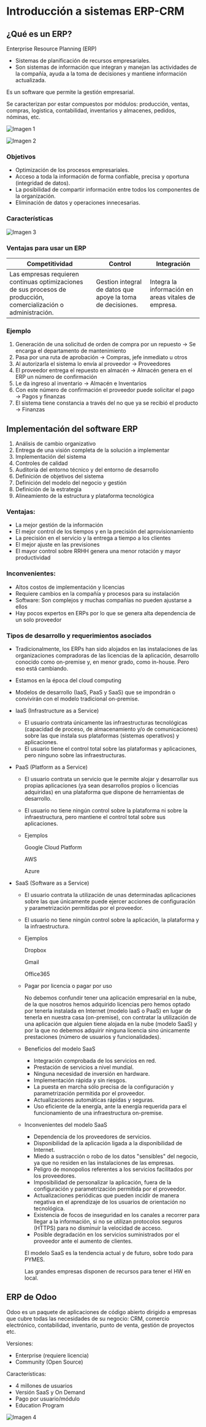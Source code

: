# Introducción a sistemas ERP-CRM

## ¿Qué es un ERP?

Enterprise Resource Planning (ERP)

- Sistemas de planificación de recursos empresariales.
- Son sistemas de información que integran y manejan las actividades de la compañía, ayuda a la toma de decisiones y mantiene información actualizada.

Es un software que permite la gestión empresarial.

Se caracterizan por estar compuestos por módulos: producción, ventas, compras, logística, contabilidad, inventarios y almacenes, pedidos, nóminas, etc.

![Imagen 1](./img/imagen1.png)

![Imagen 2](./img/imagen2.png)

### Objetivos

- Optimización de los procesos empresariales.
- Acceso a toda la información de forma confiable, precisa y oportuna (integridad de datos).
- La posibilidad de compartir información entre todos los componentes de la organización.
- Eliminación de datos y operaciones innecesarias.

### Características

![Imagen 3](./img/imagen3.png)

### Ventajas para usar un ERP

| Competitividad | Control | Integración |
| --- | --- | --- |
| Las empresas requieren continuas optimizaciones de sus procesos de producción, comercialización o administración. | Gestion integral de datos que apoye la toma de decisiones. | Integra la información en areas vitales de empresa. |

### Ejemplo

1. Generación de una solicitud de orden de compra por un repuesto → Se encarga el departamento de mantenimiento
2. Pasa por una ruta de aprobación → Compras, jefe inmediato u otros
3. Al autorizarla el sistema lo envía al proveedor → Proveedores
4. El proveedor entrega el repuesto en almacén  → Almacén genera en el ERP un número de confirmación
5. Le da ingreso al inventario → Almacén e Inventarios
6. Con este número de confirmación el proveedor puede solicitar el pago → Pagos y finanzas
7. El sistema tiene constancia a través del no que ya se recibió el  producto → Finanzas

## Implementación del software ERP

1. Análisis de cambio organizativo
2. Entrega de una visión completa de la solución a implementar
3. Implementación del sistema
4. Controles de calidad
5. Auditoría del entorno técnico y del entorno de desarrollo
6. Definición de objetivos del sistema
7. Definición del modelo del negocio y gestión
8. Definición de la estrategia
9. Alineamiento de la estructura y plataforma tecnológica

### Ventajas:

- La mejor gestión de la información
- El mejor control de los tiempos y en la precisión del aprovisionamiento
- La precisión en el servicio y la entrega a tiempo a los clientes
- El mejor ajuste en las previsiones
- El mayor control sobre RRHH genera una menor rotación y mayor productividad

### Inconvenientes:

- Altos costos de implementación y licencias
- Requiere cambios en la compañía y procesos para su instalación
- Software: Son complejos y muchas compañías no pueden ajustarse a ellos
- Hay pocos expertos en ERPs por lo que se genera alta dependencia de un solo proveedor

### Tipos de desarrollo y requerimientos asociados

- Tradicionalmente, los ERPs han sido alojados en las instalaciones de las organizaciones compradoras de las licencias de la aplicación, desarrollo conocido como on-premise y, en menor grado, como in-house. Pero eso está cambiando.
- Estamos en la época del cloud computing
- Modelos de desarrollo (IaaS, PaaS y SaaS) que se impondrán o convivirán con el modelo tradicional on-premise.
- IaaS (Infrastructure as a Service)
    - El usuario contrata únicamente las infraestructuras tecnológicas (capacidad de proceso, de almacenamiento y/o de comunicaciones) sobre las que instala sus plataformas (sistemas operativos) y aplicaciones.
    - El usuario tiene el control total sobre las plataformas y aplicaciones, pero ninguno sobre las infraestructuras.
- PaaS (Platform as a Service)
    - El usuario contrata un servicio que le permite alojar y desarrollar sus propias aplicaciones (ya sean desarrollos propios o licencias adquiridas) en una plataforma que dispone de herramientas de desarrollo.
    - El usuario no tiene ningún control sobre la plataforma ni sobre la infraestructura, pero mantiene el control total sobre sus aplicaciones.
    - Ejemplos
        
        Google Cloud Platform
        
        AWS
        
        Azure
        
- SaaS (Software as a Service)
    - El usuario contrata la utilización de unas determinadas aplicaciones sobre las que únicamente puede ejercer acciones de configuración y parametrización permitidas por el proveedor.
    - El usuario no tiene ningún control sobre la aplicación, la plataforma y la infraestructura.
    - Ejemplos
        
        Dropbox
        
        Gmail
        
        Office365
        
    - Pagar por licencia o pagar por uso
        
        No debemos confundir tener una aplicación empresarial en la nube, de la que nosotros hemos adquirido licencias pero hemos optado por tenerla instalada en Internet (modelo IaaS o PaaS) en lugar de tenerla en nuestra casa (on-premise), con contratar la utilización de una aplicación que alguien tiene alojada en la nube (modelo SaaS) y por la que no debemos adquirir ninguna licencia sino únicamente prestaciones (número de usuarios y funcionalidades).
        
    - Beneficios del modelo SaaS
        - Integración comprobada de los servicios en red.
        - Prestación de servicios a nivel mundial.
        - Ninguna necesidad de inversión en hardware.
        - Implementación rápida y sin riesgos.
        - La puesta en marcha sólo precisa de la configuración y parametrización permitida por el proveedor.
        - Actualizaciones automáticas rápidas y seguras.
        - Uso eficiente de la energía, ante la energía requerida para el funcionamiento de una infraestructura on-premise.
    - Inconvenientes del modelo SaaS
        - Dependencia de los proveedores de servicios.
        - Disponibilidad de la aplicación ligada a la disponibilidad de Internet.
        - Miedo a sustracción o robo de los datos "sensibles" del negocio, ya que no residen en las instalaciones de las empresas.
        - Peligro de monopolios referentes a los servicios facilitados por los proveedores.
        - Imposibilidad de personalizar la aplicación, fuera de la configuración y parametrización permitida por el proveedor.
        - Actualizaciones periódicas que pueden incidir de manera negativa en el aprendizaje de los usuarios de orientación no tecnológica.
        - Existencia de focos de inseguridad en los canales a recorrer para llegar a la información, si no se utilizan protocolos seguros (HTTPS) para no disminuir la
        velocidad de acceso.
        - Posible degradación en los servicios suministrados por el proveedor ante el aumento de clientes.
        
        El modelo SaaS es la tendencia actual y de futuro, sobre todo para PYMES.
        
        Las grandes empresas disponen de recursos para tener el HW en local.
        

## ERP de Odoo

Odoo es un paquete de aplicaciones de código abierto dirigido a empresas que cubre todas las necesidades de su negocio: CRM, comercio electrónico, contabilidad, inventario, punto de venta, gestión de proyectos etc.

Versiones:

- Enterprise (requiere licencia)
- Community (Open Source)

Características:

- 4 millones de usuarios
- Versión SaaS y On Demand
- Pago por usuario/módulo
- Education Program

![Imagen 4](./img/imagen4.png)